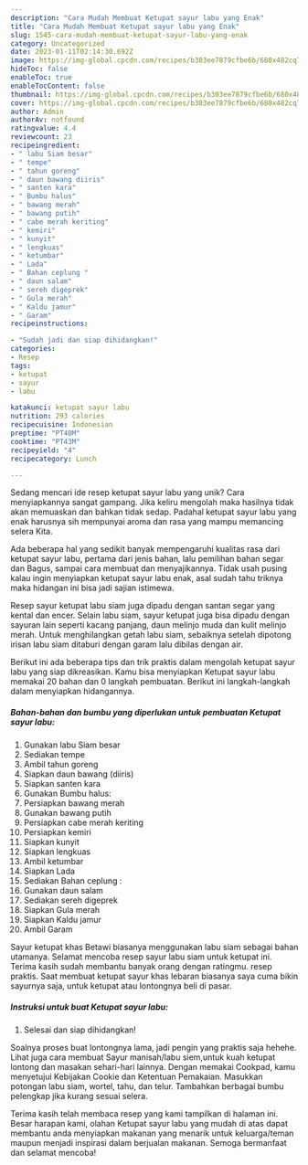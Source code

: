```yaml
---
description: "Cara Mudah Membuat Ketupat sayur labu yang Enak"
title: "Cara Mudah Membuat Ketupat sayur labu yang Enak"
slug: 1545-cara-mudah-membuat-ketupat-sayur-labu-yang-enak
category: Uncategorized
date: 2023-01-11T02:14:30.692Z
image: https://img-global.cpcdn.com/recipes/b303ee7879cfbe6b/680x482cq70/ketupat-sayur-labu-foto-resep-utama.jpg
hideToc: false
enableToc: true
enableTocContent: false
thumbnail: https://img-global.cpcdn.com/recipes/b303ee7879cfbe6b/680x482cq70/ketupat-sayur-labu-foto-resep-utama.jpg
cover: https://img-global.cpcdn.com/recipes/b303ee7879cfbe6b/680x482cq70/ketupat-sayur-labu-foto-resep-utama.jpg
author: Admin
authorAv: notfound
ratingvalue: 4.4
reviewcount: 23
recipeingredient:
- " labu Siam besar"
- " tempe"
- " tahun goreng"
- " daun bawang diiris"
- " santen kara"
- " Bumbu halus"
- " bawang merah"
- " bawang putih"
- " cabe merah keriting"
- " kemiri"
- " kunyit"
- " lengkuas"
- " ketumbar"
- " Lada"
- " Bahan ceplung "
- " daun salam"
- " sereh digeprek"
- " Gula merah"
- " Kaldu jamur"
- " Garam"
recipeinstructions:

- "Sudah jadi dan siap dihidangkan!"
categories:
- Resep
tags:
- ketupat
- sayur
- labu

katakunci: ketupat sayur labu 
nutrition: 293 calories
recipecuisine: Indonesian
preptime: "PT40M"
cooktime: "PT43M"
recipeyield: "4"
recipecategory: Lunch

---
```





Sedang mencari ide resep ketupat sayur labu yang unik? Cara menyiapkannya sangat gampang. Jika keliru mengolah maka hasilnya tidak akan memuaskan dan bahkan tidak sedap. Padahal ketupat sayur labu yang enak harusnya sih mempunyai aroma dan rasa yang mampu memancing selera Kita.





Ada beberapa hal yang sedikit banyak mempengaruhi kualitas rasa dari ketupat sayur labu, pertama dari jenis bahan, lalu pemilihan bahan segar dan Bagus, sampai cara membuat dan menyajikannya. Tidak usah pusing kalau ingin menyiapkan ketupat sayur labu enak,      asal sudah tahu triknya maka hidangan ini bisa jadi sajian istimewa.














Resep sayur ketupat labu siam juga dipadu dengan santan segar yang kental dan encer. Selain labu siam, sayur ketupat juga bisa dipadu dengan sayuran lain seperti kacang panjang, daun melinjo muda dan kulit melinjo merah. Untuk menghilangkan getah labu siam, sebaiknya setelah dipotong irisan labu siam ditaburi dengan garam lalu dibilas dengan air.






Berikut ini ada beberapa tips dan trik praktis dalam mengolah ketupat sayur labu yang siap dikreasikan. Kamu bisa menyiapkan Ketupat sayur labu memakai 20 bahan dan 0 langkah pembuatan. Berikut ini langkah-langkah dalam menyiapkan hidangannya.

<!--inarticleads1-->

##### Bahan-bahan dan bumbu yang diperlukan untuk pembuatan Ketupat sayur labu:

1. Gunakan  labu Siam besar
1. Sediakan  tempe
1. Ambil  tahun goreng
1. Siapkan  daun bawang (diiris)
1. Siapkan  santen kara
1. Gunakan  Bumbu halus:
1. Persiapkan  bawang merah
1. Gunakan  bawang putih
1. Persiapkan  cabe merah keriting
1. Persiapkan  kemiri
1. Siapkan  kunyit
1. Siapkan  lengkuas
1. Ambil  ketumbar
1. Siapkan  Lada
1. Sediakan  Bahan ceplung :
1. Gunakan  daun salam
1. Sediakan  sereh digeprek
1. Siapkan  Gula merah
1. Siapkan  Kaldu jamur
1. Ambil  Garam


Sayur ketupat khas Betawi biasanya menggunakan labu siam sebagai bahan utamanya. Selamat mencoba resep sayur labu siam untuk ketupat ini. Terima kasih sudah membantu banyak orang dengan ratingmu. resep praktis. Saat membuat ketupat sayur khas lebaran biasanya saya cuma bikin sayurnya saja, untuk ketupat atau lontongnya beli di pasar. 

<!--inarticleads2-->

##### Instruksi untuk buat Ketupat sayur labu:


1. Selesai dan siap dihidangkan!

Soalnya proses buat lontongnya lama, jadi pengin yang praktis saja hehehe. Lihat juga cara membuat Sayur manisah/labu siem,untuk kuah ketupat lontong dan masakan sehari-hari lainnya. Dengan memakai Cookpad, kamu menyetujui Kebijakan Cookie dan Ketentuan Pemakaian. Masukkan potongan labu siam, wortel, tahu, dan telur. Tambahkan berbagai bumbu pelengkap jika kurang sesuai selera. 

Terima kasih telah membaca resep yang kami tampilkan di halaman ini. Besar harapan kami, olahan Ketupat sayur labu yang mudah di atas dapat membantu anda menyiapkan makanan yang menarik untuk keluarga/teman maupun menjadi inspirasi dalam berjualan makanan. Semoga bermanfaat dan selamat mencoba!

